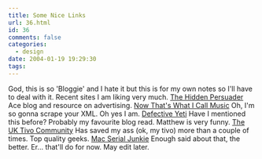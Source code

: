 ```yaml
---
title: Some Nice Links
url: 36.html
id: 36
comments: false
categories:
  - design
date: 2004-01-19 19:29:30
tags:
---
```


God, this is so 'Bloggie' and I hate it but this is for my own notes so I'll have to deal with it. Recent sites I am liking very much. [The Hidden Persuader](http://www.thehiddenpersuader-english.blogspot.com/ "The Hidden Persuader inEnglish") Ace blog and resource on advertising. [Now That's What I Call Music](http://www.nowmusic.com "Now That's What I Call Music") Oh, I'm so gonna scrape your XML. Oh yes I am. [Defective Yeti](http://www.defectiveyeti.com/ "defective yeti") Have I mentioned this before? Probably my favourite blog read. Matthew is very funny. [The UK Tivo Community](http://www.tivocommunity.com/tivo-vb/forumdisplay.php?s=4699a7fe6d7cf7e1c07ca2e54773a917&forumid=14) Has saved my ass (ok, my tivo) more than a couple of times. Top quality geeks. [Mac Serial Junkie](http://www.macserialjunkie.com/) Enough said about that, the better. Er... that'll do for now. May edit later.